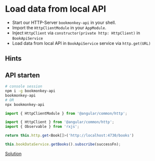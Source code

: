 # Load data from local API
- Start our HTTP-Server `bookmonkey-api` in your shell.
- Import the `HttpClientModule` in your `AppModule`.
- Inject `HttpClient` via `constructor(private http: HttpClient)` in `BookApiService`
- Load data from local API in `BookApiService` service via `http.get(URL)`

## Hints

## API starten

```bash
# console session
npm i -g bookmonkey-api
bookmonkey-api
# OR
npx bookmonkey-api
```

```typescript
import { HttpClientModule } from '@angular/common/http';
```

```typescript
import { HttpClient } from '@angular/common/http';
import { Observable } from 'rxjs';
```

```typescript
return this.http.get<Book[]>('http://localhost:4730/books')
```

```typescript
this.bookDataService.getBooks().subscribe(successFn);
```

[Solution](https://stackblitz.com/github/workshops-de/angular-workshop/tree/solve--load-data-from-local-api)
